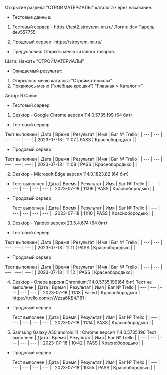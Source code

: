 Открытие раздела "СТРОЙМАТЕРИАЛЫ" каталога через назавание.

* Тестовые данные: 
1. Тестовый сервер - https://test2.stroyrem-nn.ru/
Логин: dev
Пароль: dev557755

2. Продовый сервер -https://stroyrem-nn.ru/

* Предусловия:
Открыть меню каталога товаров.

Шаги:
Нажать "СТРОЙМАТЕРИАЛЫ"

* Ожидаемый результат:
1. Открылось меню каталога "Стройматериалы"
2. Появилось меню ("хлебные крошки") "Главная > Каталог >"

Автор: В.Савин

* Тестовый сервер 

1. Desktop - Google Chrome версия 114.0.5735.199 (64 бит)
* Тестовый сервер 

Тест выполнен
| Дата | Время | Результат | Имя | Баг № Trello |
| --- | --- | --- | --- | --- |
| 2023-07-18 | 11:07 | PASS | Краснобородько |  | 

* Продовый сервер

Тест выполнен
| Дата | Время | Результат | Имя | Баг № Trello |
| --- | --- | --- | --- | --- |
| 2023-07-18 | 11:08 | PASS | Краснобородько |  | 


2. Desktop - Microsoft Edge версия 114.0.1823.82 (64 бит)
* Тест выполнен
| Дата | Время | Результат | Имя | Баг № Trello |
| --- | --- | --- | --- | --- |
| 2023-07-18 | 11:09 | PASS | Краснобородько |  | 

* Продовый сервер

  Тест выполнен
| Дата | Время | Результат | Имя | Баг № Trello |
| --- | --- | --- | --- | --- |
| 2023-07-18 | 11:10 | PASS | Краснобородько |  | 


3. Desktop - Yandex версия 23.5.4.674 (64 бит)
* Тестовый сервер 

Тест выполнен
| Дата | Время | Результат | Имя | Баг № Trello |
| --- | --- | --- | --- | --- |
| 2023-07-18 | 11:11 | PASS | Краснобородько |  | 

* Продовый сервер

Тест выполнен
| Дата | Время | Результат | Имя | Баг № Trello |
| --- | --- | --- | --- | --- |
| 2023-07-18 | 11:12 | PASS | Краснобородько|  | 


4. Desktop - Опера версия Chromium:114.0.5735.199(64 бит)
  Тест не выполнен
| Дата | Время | Результат | Имя | Баг № Trello |
| --- | --- | --- | --- | --- |
| 2023-07-18 | 11:13 | Failed | Краснобородько | https://trello.com/c/Wzza6KE4/181 | 

* Продовый сервер

  Тест выполнен
| Дата | Время | Результат | Имя | Баг № Trello |
| --- | --- | --- | --- | --- |
| 2023-07-18 | 11:14 | PASS | Краснобородько |  |


5. Samsung Galaxy A50 аndroid 11 : Chrome версия 114.0.5735.196
  Тест выполнен
| Дата | Время | Результат | Имя | Баг № Trello |
| --- | --- | --- | --- | --- |
| 2023-07-18 | 10:42 | PASS | Краснобородько |  | 

* Продовый сервер

  Тест выполнен
| Дата | Время | Результат | Имя | Баг № Trello |
| --- | --- | --- | --- | --- |
| 2023-07-18 | 10:55 | PASS | Краснобородько |  |